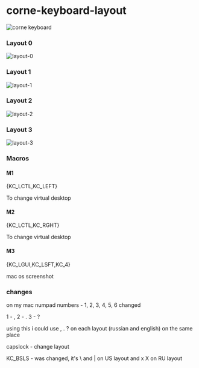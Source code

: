 # corne-keyboard-layout

![corne keyboard](https://github.com/devpew/corne-keyboard-layout/blob/main/cor.jpg)

### Layout 0

![layout-0](https://github.com/devpew/corne-keyboard-layout/blob/main/0-layout.png)

### Layout 1

![layout-1](https://github.com/devpew/corne-keyboard-layout/blob/main/0-layout.png)

### Layout 2

![layout-2](https://github.com/devpew/corne-keyboard-layout/blob/main/0-layout.png)

### Layout 3

![layout-3](https://github.com/devpew/corne-keyboard-layout/blob/main/0-layout.png)

### Macros

#### M1

{KC_LCTL,KC_LEFT}

To change virtual desktop

#### M2

{KC_LCTL,KC_RGHT}

To change virtual desktop

#### M3

{KC_LGUI,KC_LSFT,KC_4}

mac os screenshot

### changes 

on my mac numpad numbers - 1, 2, 3, 4, 5, 6 changed

1 - ,
2 - . 
3 - ?

using this i could use , . ? on each layout (russian and english) on the same place

capslock - change layout 

KC_BSLS - was changed, it's \ and | on US layout and х Х on RU layout